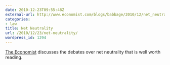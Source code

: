 ```yaml
---
date: 2010-12-23T09:55:48Z
external-url: http://www.economist.com/blogs/babbage/2010/12/net_neutrality
categories:
- law
title: Net Neutrality
url: /2010/12/23/net-neutrality/
wordpress_id: 1294
---
```


<a href="http://www.economist.com/blogs/babbage/2010/12/net_neutrality">The Economist</a> discusses the debates over net neutrality that is well worth reading.
